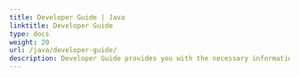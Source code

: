 ```yaml
---
title: Developer Guide | Java
linktitle: Developer Guide 
type: docs
weight: 20
url: /java/developer-guide/
description: Developer Guide provides you with the necessary information you will need when working with PDLs supported by Aspose.Page API solution for Java
---
```


